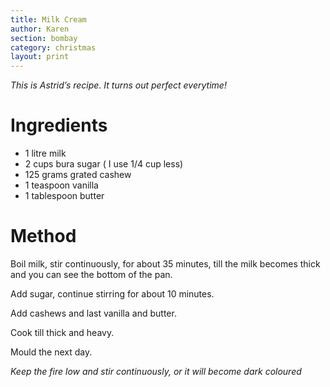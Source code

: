 ```yaml
---
title: Milk Cream
author: Karen
section: bombay
category: christmas
layout: print
---
```

_This is Astrid’s recipe. It turns out perfect everytime!_


# Ingredients

* 1 litre milk
* 2 cups bura sugar ( I use 1/4 cup less)
* 125 grams grated cashew
* 1 teaspoon vanilla
* 1 tablespoon butter



# Method

Boil milk, stir continuously, for about 35 minutes, till the milk becomes thick and you can see the bottom of the pan.

Add sugar, continue stirring for about 10 minutes.

Add cashews and last vanilla and butter.

Cook till thick and heavy.

Mould the next day.
 
_Keep the fire low and stir continuously, or it will become dark coloured_




